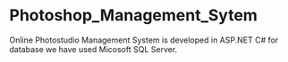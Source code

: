 # Photoshop_Management_Sytem
Online Photostudio Management System is developed in ASP.NET C# for database we have used Micosoft SQL Server.
